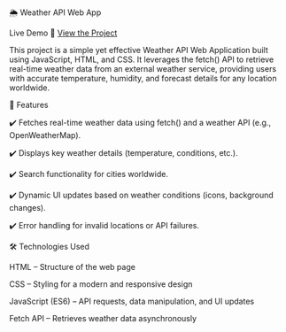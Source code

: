 🌦️ Weather API Web App

Live Demo
🔗 [View the Project](https://weather-app-iota-peach-83.vercel.app)

This project is a simple yet effective Weather API Web Application built using JavaScript, HTML, and CSS. It leverages the fetch() API to retrieve real-time weather data from an external weather service, providing users with accurate temperature, humidity, and forecast details for any location worldwide.

🚀 Features

✔️ Fetches real-time weather data using fetch() and a weather API (e.g., OpenWeatherMap).

✔️ Displays key weather details (temperature, conditions, etc.).

✔️ Search functionality for cities worldwide.

✔️ Dynamic UI updates based on weather conditions (icons, background changes).

✔️ Error handling for invalid locations or API failures.

🛠️ Technologies Used

HTML – Structure of the web page

CSS – Styling for a modern and responsive design

JavaScript (ES6) – API requests, data manipulation, and UI updates

Fetch API – Retrieves weather data asynchronously
